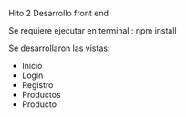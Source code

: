 Hito 2 Desarrollo front end

Se requiere ejecutar en terminal : npm install

Se desarrollaron las vistas:

- Inicio
- Login
- Registro
- Productos
- Producto
